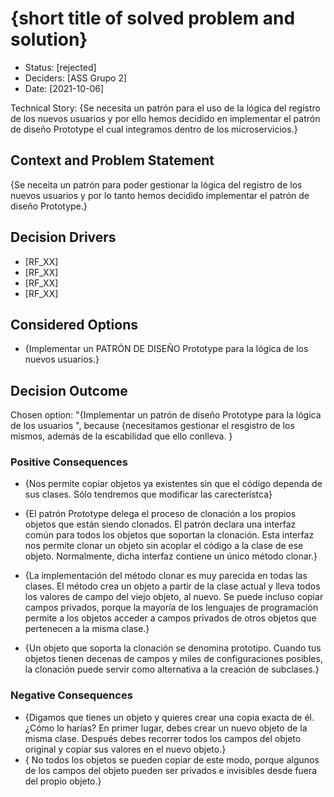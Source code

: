 # {short title of solved problem and solution}

* Status: [rejected]
* Deciders: [ASS Grupo 2]
* Date: [2021-10-06] 

Technical Story: {Se necesita un patrón para el uso de la lógica del registro de los nuevos usuarios y por ello hemos decidido en implementar el patrón de diseño Prototype el cual integramos dentro de los microservicios.}

## Context and Problem Statement

{Se  neceita un patrón para poder gestionar la lógica del registro de los nuevos usuarios y por lo tanto hemos decidido implementar el patrón de diseño Prototype.}

## Decision Drivers
* [RF_XX]
* [RF_XX]
* [RF_XX]
* [RF_XX]

## Considered Options

* {Implementar un PATRÓN DE DISEÑO Prototype para la lógica de los nuevos usuarios.}

## Decision Outcome

Chosen option: "{Implementar un patrón de diseño Prototype para la lógica de los usuarios ", because {necesitamos gestionar el resgistro de los mismos, además de la escabilidad que ello conlleva. }

### Positive Consequences 
* {Nos permite copiar objetos ya existentes sin que el código dependa de sus clases. Sólo tendremos que modificar las carecterístca}

* {El patrón Prototype delega el proceso de clonación a los propios objetos que están siendo clonados. El patrón declara una interfaz común para todos los objetos que soportan la clonación. Esta interfaz nos permite clonar un objeto sin acoplar el código a la clase de ese objeto. Normalmente, dicha interfaz contiene un único método clonar.}
* {La implementación del método clonar es muy parecida en todas las clases. El método crea un objeto a partir de la clase actual y lleva todos los valores de campo del viejo objeto, al nuevo. Se puede incluso copiar campos privados, porque la mayoría de los lenguajes de programación permite a los objetos acceder a campos privados de otros objetos que pertenecen a la misma clase.}

* {Un objeto que soporta la clonación se denomina prototipo. Cuando tus objetos tienen decenas de campos y miles de configuraciones posibles, la clonación puede servir como alternativa a la creación de subclases.}


### Negative Consequences 

* {Digamos que tienes un objeto y quieres crear una copia exacta de él. ¿Cómo lo harías? En primer lugar, debes crear un nuevo objeto de la misma clase. Después debes recorrer todos los campos del objeto original y copiar sus valores en el nuevo objeto.}
* { No todos los objetos se pueden copiar de este modo, porque algunos de los campos del objeto pueden ser privados e invisibles desde fuera del propio objeto.}

